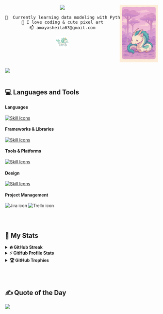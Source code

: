 <div align="center">

<img src="assets/haku1.png" width="25%" align="right" />

<img 
  src="https://readme-typing-svg.demolab.com?font=Inconsolata&weight=500&size=35&duration=4000&pause=300&color=F74D4D&center=true&vCenter=true&multiline=true&repeat=false&random=false&width=1000&height=120&lines=Hi+there~;I+am+Sheila,+student+of+systems+engineering" 
  width="70%" 
/>

<pre>
🌱  Currently learning data modeling with Python
🎨 I love coding & cute pixel art
📫 amayasheila63@gmail.com
</pre>


<img src="assets/haku.gif" height="40" />

<br><br>

</div>

[![](https://img.shields.io/badge/LinkedIn-0A66C2?logo=linkedin&logoColor=white)](https://www.linkedin.com/in/sheila-amaya-692941279)
<br/><br/>

## 💻 Languages and Tools
#### Languages
[![Skill Icons](https://skillicons.dev/icons?i=java,python,js,ts,markdown&perline=8)](https://skillicons.dev)

#### Frameworks & Libraries
[![Skill Icons](https://skillicons.dev/icons?i=react,nodejs,flask,django,bootstrap&perline=8)](https://skillicons.dev)

#### Tools & Platforms
[![Skill Icons](https://skillicons.dev/icons?i=git,github,docker,aws,postman,arduino,jira,trello&perline=8)](https://skillicons.dev)

#### Design
[![Skill Icons](https://skillicons.dev/icons?i=ai,ps&perline=8)](https://skillicons.dev)

#### Project Management
<p align="left">
  <img src="https://cdn.jsdelivr.net/gh/devicons/devicon/icons/jira/jira-original.svg" width="40" alt="Jira icon" />
  <img src="https://cdn.jsdelivr.net/gh/devicons/devicon/icons/trello/trello-plain.svg" width="40" alt="Trello icon" />
</p>

<br/><br/>

## 📎 My Stats

<details>
  <summary><b>🔥 GitHub Streak</b></summary>
  <br/>
  <img src="https://streak-stats.demolab.com?user=Sheila-Amaya&theme=tokyonight&hide_border=false" alt="GitHub Streak"/>
</details>

<details>
  <summary><b>⚡ GitHub Profile Stats</b></summary>
  <br/>
  <div align="left">
    <img src="https://github-readme-stats.vercel.app/api?username=Sheila-Amaya&show_icons=true&theme=tokyonight&hide_border=false" />
  </div>
</details>

<details>
  <summary><b>🏆 GitHub Trophies</b></summary>
  <br/>
  <div align="left">
    <img src="https://github-profile-trophy.vercel.app/?username=Sheila-Amaya&theme=tokyonight&no-frame=true&title=Followers,Commits,Issues,PullRequest,Stars,Repositories" />
  </div>
</details>

<br/><br/>

## ✍️ Quote of the Day

<div align="left">
  <img src="https://quotes-github-readme.vercel.app/api?type=horizontal&theme=radical" />
</div>

<br/><br/>
